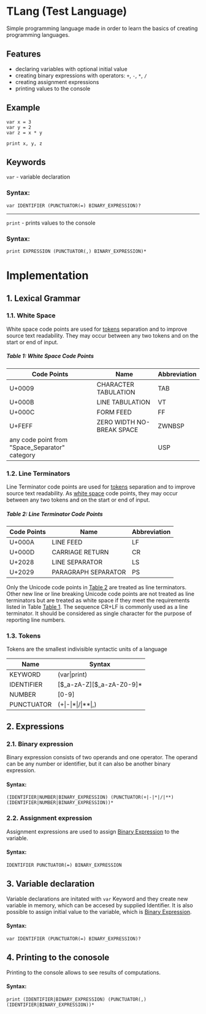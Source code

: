 # TLang (Test Language)

Simple programming language made in order to learn the basics of creating programming languages.

## Features

-   declaring variables with optional initial value
-   creating binary expressions with operators: `+`, `-`, `*`, `/`
-   creating assignment expressions
-   printing values to the console

## Example

```
var x = 3
var y = 2
var z = x * y

print x, y, z
```

## Keywords

`var` - variable declaration

### Syntax:

```
var IDENTIFIER (PUNCTUATOR(=) BINARY_EXPRESSION)?
```

---

`print` - prints values to the console

### Syntax:

```
print EXPRESSION (PUNCTUATOR(,) BINARY_EXPRESSION)*
```

# Implementation

## 1. Lexical Grammar

### 1.1. White Space

White space code points are used for [tokens](#13-tokens) separation and to improve source text readability. They may occur between any two tokens and on the start or end of input.

##### Table 1: White Space Code Points

| Code Points                                    | Name                      | Abbreviation |
| ---------------------------------------------- | ------------------------- | ------------ |
| U+0009                                         | CHARACTER TABULATION      | TAB          |
| U+000B                                         | LINE TABULATION           | VT           |
| U+000C                                         | FORM FEED                 | FF           |
| U+FEFF                                         | ZERO WIDTH NO-BREAK SPACE | ZWNBSP       |
| any code point from "Space_Separator" category |                           | USP          |

### 1.2. Line Terminators

Line Terminator code points are used for [tokens](#13-tokens) separation and to improve source text readability. As [white space](#11-white-space) code points, they may occur between any two tokens and on the start or end of input.

##### Table 2: Line Terminator Code Points

| Code Points | Name                | Abbreviation |
| ----------- | ------------------- | ------------ |
| U+000A      | LINE FEED           | LF           |
| U+000D      | CARRIAGE RETURN     | CR           |
| U+2028      | LINE SEPARATOR      | LS           |
| U+2029      | PARAGRAPH SEPARATOR | PS           |

Only the Unicode code points in [Table 2](#table-2-line-terminator-code-points) are treated as line terminators. Other new line or line breaking Unicode code points are not treated as line terminators but are treated as white space if they meet the requirements listed in Table [Table 1](#table-1-white-space-code-points). The sequence CR+LF is commonly used as a line terminator. It should be considered as single character for the purpose of reporting line numbers.

### 1.3. Tokens

Tokens are the smallest indivisible syntactic units of a language

| Name       | Syntax                           |
| ---------- | -------------------------------- |
| KEYWORD    | (var\|print)                     |
| IDENTIFIER | \[\$\_a-zA-Z\]\[$\_a-zA-Z0-9\]\* |
| NUMBER     | [0-9]                            |
| PUNCTUATOR | (+\|-\|\*\|/\|\*\*\|,)           |

## 2. Expressions

### 2.1. Binary expression

Binary expression consists of two operands and one operator. The operand can be any number or identifier, but it can also be another binary expression.

#### Syntax:

```
(IDENTIFIER|NUMBER|BINARY_EXPRESSION) (PUNCTUATOR(+|-|*|/|**) (IDENTIFIER|NUMBER|BINARY_EXPRESSION))*
```

### 2.2. Assignment expression

Assignment expressions are used to assign [Binary Expression](#21-binary-expression) to the variable.

#### Syntax:

```
IDENTIFIER PUNCTUATOR(=) BINARY_EXPRESSION
```

## 3. Variable declaration

Variable declarations are initated with `var` Keyword and they create new variable in memory, which can be accesed by supplied Identifier. It is also possible to assign initial value to the variable, which is [Binary Expression](#21-binary-expression).

#### Syntax:

```
var IDENTIFIER (PUNCTUATOR(=) BINARY_EXPRESSION)?
```

## 4. Printing to the conosole

Printing to the console allows to see results of computations.

#### Syntax:

```
print (IDENTIFIER|BINARY_EXPRESSION) (PUNCTUATOR(,) (IDENTIFIER|BINARY_EXPRESSION))*
```
